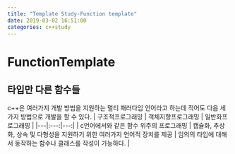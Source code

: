 ```yaml
---
title: "Template Study-Function template"
date: 2019-03-02 16:51:00
categories: c++study
---
```


# FunctionTemplate
## 타입만 다른 함수들
c++은 여러가지 개발 방법을 지원하는 멀티 패러다임 언어라고 하는데 적어도 다음 세 가지 방법으로 개발을 할 수 있다.
| 구조적프로그래밍 | 객체지향프로그래밍 | 일반화프로그래밍 |
|---|:---:|---:|
| c언어에서와 같은 함수 위주의 프로그래밍 | 캡슐화, 추상화, 상속 및 다형성을 지원하기 위한 여러가지 언어적 장치를 제공 | 임의의 타입에 대해서 동작하는 함수나 클래스를 작성이 가능하다. |


